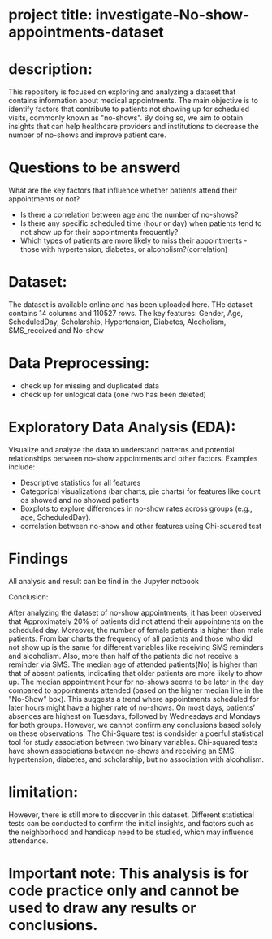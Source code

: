 # project title: investigate-No-show-appointments-dataset

# description: 
This repository is focused on exploring and analyzing a dataset that contains information about medical appointments.
The main objective is to identify factors that contribute to patients not showing up for scheduled visits, 
commonly known as "no-shows". By doing so, we aim to obtain insights that can help healthcare providers 
and institutions to decrease the number of no-shows and improve patient care.

# Questions to be answerd
  What are the key factors that influence whether patients attend their appointments or not?
  - Is there a correlation between age and the number of no-shows?
  -  Is there any specific scheduled time (hour or day) when patients tend to not show up for their appointments frequently?
  - Which types of patients are more likely to miss their appointments - those with hypertension, diabetes, or alcoholism?(correlation)

# Dataset:
The dataset is available online and has been uploaded here.
THe dataset contains 14 columns and 110527 rows. 
The key features: Gender, Age, ScheduledDay, Scholarship, Hypertension, 
                  Diabetes, Alcoholism, SMS_received and No-show

# Data Preprocessing:
- check up for missing and duplicated data
- check up for unlogical data (one rwo has been deleted)

# Exploratory Data Analysis (EDA):
Visualize and analyze the data to understand patterns and potential relationships between no-show appointments and other factors. Examples include:
- Descriptive statistics for all features 
- Categorical visualizations (bar charts, pie charts) for features like count os showed and no showed patients
- Boxplots to explore differences in no-show rates across groups (e.g., age, ScheduledDay).
- correlation between no-show and other features using Chi-squared test

# Findings
All analysis and result can be find in the Jupyter notbook

Conclusion:

After analyzing the dataset of no-show appointments, it has been observed that Approximately 20% of patients did not attend their appointments on the scheduled day. Moreover, the number of female patients is higher than male patients. From bar charts the frequency of all patients and those who did not show up is the same for different variables like receiving SMS reminders and alcoholism. Also, more than half of the patients did not receive a reminder via SMS. The median age of attended patients(No) is higher than that of absent patients, indicating that older patients are more likely to show up. The median appointment hour for no-shows seems to be later in the day compared to appointments attended (based on the higher median line in the "No-Show" box). This suggests a trend where appointments scheduled for later hours might have a higher rate of no-shows. On most days, patients’ absences are highest on Tuesdays, followed by Wednesdays and Mondays for both groups. However, we cannot confirm any conclusions based solely on these observations. The Chi-Square test is condsider a poerful statistical tool for study association between two binary variables. Chi-squared tests have shown associations between no-shows and receiving an SMS, hypertension, diabetes, and scholarship, but no association with alcoholism.

# limitation: 
However, there is still more to discover in this dataset. Different statistical tests can be conducted to confirm the initial insights, and factors such as the neighborhood and handicap need to be studied, which may influence attendance.
# Important note: This analysis is for code practice only and cannot be used to draw any results or conclusions.
